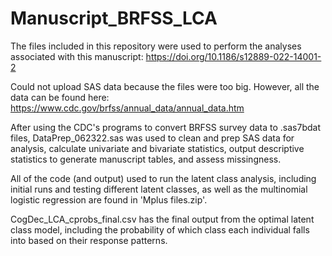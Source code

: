 # Manuscript_BRFSS_LCA

The files included in this repository were used to perform the analyses associated with this manuscript: https://doi.org/10.1186/s12889-022-14001-2

Could not upload SAS data because the files were too big. However, all the data can be found here: https://www.cdc.gov/brfss/annual_data/annual_data.htm

After using the CDC's programs to convert BRFSS survey data to .sas7bdat files, DataPrep_062322.sas was used to clean and prep SAS data for analysis, calculate univariate and bivariate statistics, output descriptive statistics to generate manuscript tables, and assess missingness.

All of the code (and output) used to run the latent class analysis, including initial runs and testing different latent classes, as well as the multinomial logistic regression are found in 'Mplus files.zip'.

CogDec_LCA_cprobs_final.csv has the final output from the optimal latent class model, including the probability of which class each individual falls into based on their response patterns.
